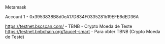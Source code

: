 Metamask

Account 1 - 0x3953838B8d0eA17D834F0335281b19EFE6dED36A

https://testnet.bscscan.com/ - TBNB - Crypto Moeda de Teste
https://testnet.bnbchain.org/faucet-smart - Para obter TBNB (Crypto Moeda de Teste)
